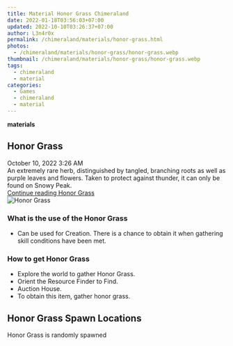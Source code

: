```yaml
---
title: Material Honor Grass Chimeraland
date: 2022-01-18T03:56:03+07:00
updated: 2022-10-10T03:26:37+07:00
author: L3n4r0x
permalink: /chimeraland/materials/honor-grass.html
photos:
  - /chimeraland/materials/honor-grass/honor-grass.webp
thumbnail: /chimeraland/materials/honor-grass/honor-grass.webp
tags:
  - chimeraland
  - material
categories:
  - Games
  - chimeraland
  - material
---
```


<section id="bootstrap-wrapper">
  <link
    rel="stylesheet"
    href="https://rawcdn.githack.com/dimaslanjaka/Web-Manajemen/870a349/css/bootstrap-5-3-0-alpha3-wrapper.css"
  />
  <div
    class="row g-0 border rounded overflow-hidden flex-md-row mb-4 shadow-sm position-relative bg-light text-dark"
  >
    <div class="col p-4 d-flex flex-column position-static">
      <strong class="d-inline-block mb-2 text-success">materials</strong>
      <h2 class="mb-0">Honor Grass</h2>
      <div class="mb-1 text-muted">October 10, 2022 3:26 AM</div>
      <div class="mb-2 border p-1">
        An extremely rare herb, distinguished by tangled, branching roots as
        well as purple leaves and flowers. Taken to protect against thunder, it
        can only be found on Snowy Peak.
      </div>
      <a
        href="/chimeraland/materials/honor-grass.html"
        class="stretched-link d-none"
        >Continue reading Honor Grass</a
      >
    </div>
    <div class="col-auto d-none d-lg-block">
      <img
        src="/chimeraland/materials/honor-grass/honor-grass.webp"
        alt="Honor Grass"
      />
    </div>
  </div>
  <div class="row bg-light text-dark">
    <div class="col-lg-6 col-12 mb-2">
      <div class="card">
        <div class="card-body">
          <h3 class="card-title">What is the use of the Honor Grass</h3>
          <div class="card-text">
            <ul>
              <li>
                Can be used for Creation. There is a chance to obtain it when
                gathering skill conditions have been met.
              </li>
            </ul>
          </div>
        </div>
      </div>
    </div>
    <div class="col-lg-6 col-12 mb-2">
      <div class="card">
        <div class="card-body">
          <h3 class="card-title">How to get Honor Grass</h3>
          <div class="card-text">
            <ul>
              <li>Explore the world to gather Honor Grass.</li>
              <li>Orient the Resource Finder to Find.</li>
              <li>Auction House.</li>
              <li>To obtain this item, gather honor grass.</li>
            </ul>
          </div>
        </div>
      </div>
    </div>
    <div class="col-12 mb-2">
      <h2>Honor Grass Spawn Locations</h2>
      <p>Honor Grass is randomly spawned</p>
    </div>
  </div>
</section>